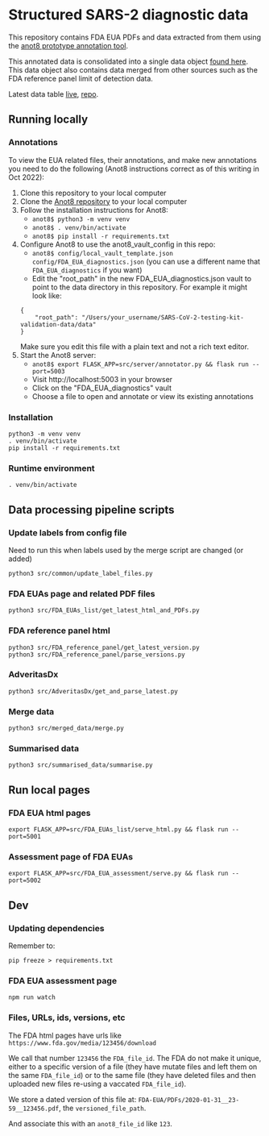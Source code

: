 
# Structured SARS-2 diagnostic data

This repository contains FDA EUA PDFs and data extracted from them using the [anot8 prototype annotation tool](https://github.com/Centerofci/anot8).

This annotated data is consolidated into a single data object [found here](/data/merged_data/latest.json).  This data object also contains data merged from other sources such as the FDA reference panel limit of detection data.

Latest data table [live](https://cci-files.s3.eu-west-2.amazonaws.com/sars_2_diagnostics_data_table/latest.html), [repo](/data_table/latest.html).


## Running locally

### Annotations

To view the EUA related files, their annotations, and make new annotations you
need to do the following (Anot8 instructions correct as of this writing in Oct
2022):

1. Clone this repository to your local computer
2. Clone the [Anot8 repository](https://github.com/Centerofci/anot8) to your local computer
3. Follow the installation instructions for Anot8:
    * `anot8$ python3 -m venv venv`
    * `anot8$ . venv/bin/activate`
    * `anot8$ pip install -r requirements.txt`
4. Configure Anot8 to use the anot8_vault_config in this repo:
    * `anot8$ config/local_vault_template.json config/FDA_EUA_diagnostics.json`
    (you can use a different name that `FDA_EUA_diagnostics` if you want)
    * Edit the "root_path" in the new FDA_EUA_diagnostics.json vault to point to
    the data directory in this repository.  For example it might look like:
    ```
    {
        "root_path": "/Users/your_username/SARS-CoV-2-testing-kit-validation-data/data"
    }
    ```
    Make sure you edit this file with a plain text and not a rich text editor.
5. Start the Anot8 server:
    * `anot8$ export FLASK_APP=src/server/annotator.py && flask run --port=5003`
    * Visit http://localhost:5003 in your browser
    * Click on the "FDA_EUA_diagnostics" vault
    * Choose a file to open and annotate or view its existing annotations



### Installation

    python3 -m venv venv
    . venv/bin/activate
    pip install -r requirements.txt


### Runtime environment

    . venv/bin/activate

## Data processing pipeline scripts

### Update labels from config file

Need to run this when labels used by the merge script are changed (or added)

    python3 src/common/update_label_files.py

### FDA EUAs page and related PDF files

    python3 src/FDA_EUAs_list/get_latest_html_and_PDFs.py

### FDA reference panel html

    python3 src/FDA_reference_panel/get_latest_version.py
    python3 src/FDA_reference_panel/parse_versions.py

### AdveritasDx

    python3 src/AdveritasDx/get_and_parse_latest.py

### Merge data

    python3 src/merged_data/merge.py

### Summarised data

    python3 src/summarised_data/summarise.py

## Run local pages

### FDA EUA html pages

    export FLASK_APP=src/FDA_EUAs_list/serve_html.py && flask run --port=5001

### Assessment page of FDA EUAs

    export FLASK_APP=src/FDA_EUA_assessment/serve.py && flask run --port=5002


## Dev

### Updating dependencies

Remember to:

    pip freeze > requirements.txt

### FDA EUA assessment page

    npm run watch


### Files, URLs, ids, versions, etc

The FDA html pages have urls like `https://www.fda.gov/media/123456/download`

We call that number `123456` the `FDA_file_id`.  The FDA do not make it unique, either to a specific version of a file (they have mutate files and left them on the same `FDA_file_id`) or to the same file (they have deleted files and then uploaded new files re-using a vaccated `FDA_file_id`).

We store a dated version of this file at: `FDA-EUA/PDFs/2020-01-31__23-59__123456.pdf`, the `versioned_file_path`.

And associate this with an `anot8_file_id` like `123`.
